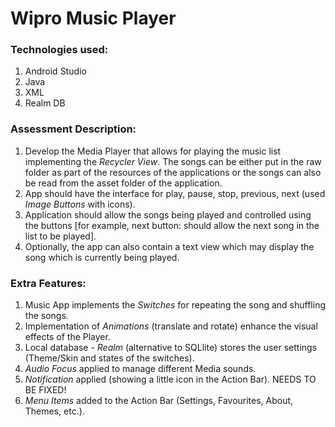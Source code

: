 # Wipro Music Player

### Technologies used:

1. Android Studio
2. Java
3. XML
4. Realm DB

### Assessment Description:

1. Develop the Media Player that allows for playing the music list implementing the *Recycler View*. The songs can be either 
put in the raw folder as part of the resources of the applications or the songs can also be read from the asset folder of the 
application. 
2. App should have the interface for play, pause, stop, previous, next (used *Image Buttons* with icons).
3. Application should allow the songs being played and controlled using the buttons [for example, next button: should allow 
the next song in the list to be played].
4. Optionally, the app can also contain a text view which may display the song which is currently being played.

### Extra Features:
1. Music App implements the *Switches* for repeating the song and shuffling the songs.
2. Implementation of *Animations* (translate and rotate) enhance the visual effects of the Player.
3. Local database - *Realm* (alternative to SQLlite) stores the user settings (Theme/Skin and states of the switches).
4. *Audio Focus* applied to manage different Media sounds.
5. *Notification* applied (showing a little icon in the Action Bar). NEEDS TO BE FIXED!
6. *Menu Items* added to the Action Bar (Settings, Favourites, About, Themes, etc.).
